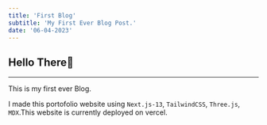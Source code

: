 ```yaml
---
title: 'First Blog'
subtitle: 'My First Ever Blog Post.'
date: '06-04-2023'
---
```


## Hello There🐼
____

This is my first ever Blog.

I made this portofolio website using `Next.js-13`, `TailwindCSS`, `Three.js`, `MDX`.This website is currently deployed on vercel.
